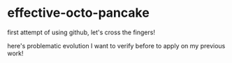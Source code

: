 # effective-octo-pancake
first attempt of using github, let's cross the fingers!

here's problematic evolution I want to verify before to apply on my previous work!

